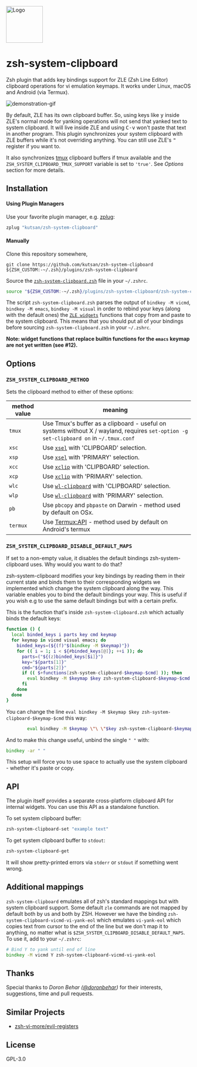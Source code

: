 <img width="100" src="https://github.com/kutsan/zsh-system-clipboard/raw/master/.github/assets/logo.png" alt="Logo" />

# zsh-system-clipboard

Zsh plugin that adds key bindings support for ZLE (Zsh Line Editor) clipboard operations for vi emulation keymaps. It works under Linux, macOS and Android (via Termux).

![demonstration-gif](https://i.imgur.com/LyL0GfQ.gif)

By default, ZLE has its own clipboard buffer. So, using keys like <kbd>y</kbd> inside ZLE's normal mode for yanking operations will not send that yanked text to system clipboard. It will live inside ZLE and using <kbd>C-v</kbd> won't paste that text in another program. This plugin synchronizes your system clipboard with ZLE buffers while it's not overriding anything. You can still use ZLE's <kbd>"</kbd> register if you want to.

It also synchronizes [tmux](https://github.com/tmux/tmux) clipboard buffers if tmux available and the `ZSH_SYSTEM_CLIPBOARD_TMUX_SUPPORT` variable is set to `'true'`. See _Options_ section for more details.

## Installation

#### Using Plugin Managers

Use your favorite plugin manager, e.g. [zplug](https://github.com/zplug/zplug):

```sh
zplug "kutsan/zsh-system-clipboard"
```

#### Manually

Clone this repository somewhere,

```
git clone https://github.com/kutsan/zsh-system-clipboard ${ZSH_CUSTOM:-~/.zsh}/plugins/zsh-system-clipboard

```

Source the [`zsh-system-clipboard.zsh`](https://github.com/kutsan/zsh-system-clipboard/blob/master/zsh-system-clipboard.zsh) file in your `~/.zshrc`.

```sh
source "${ZSH_CUSTOM:-~/.zsh}/plugins/zsh-system-clipboard/zsh-system-clipboard.zsh"
```

The script `zsh-system-clipboard.zsh` parses the output of `bindkey -M vicmd`, `bindkey -M emacs`, `bindkey -M visual` in order to rebind your keys (along with the default ones) the [`ZLE widgets`](http://zsh.sourceforge.net/Doc/Release/Zsh-Line-Editor.html#Zle-Widgets) functions that copy from and paste to the system clipboard. This means that you should put all of your bindings before sourcing `zsh-system-clipboard.zsh` in your `~/.zshrc`.

**Note: widget functions that replace builtin functions for the `emacs` keymap are not yet written (see #12).**

## Options

### `ZSH_SYSTEM_CLIPBOARD_METHOD`

Sets the clipboard method to either of these options:

| method value | meaning |
| ------------ | ------- |
| `tmux`       | Use Tmux's buffer as a clipboard - useful on systems without X / wayland, requires `set-option -g set-clipboard on` in `~/.tmux.conf` |
| `xsc`        | Use [`xsel`](https://github.com/kfish/xsel) with 'CLIPBOARD' selection. |
| `xsp`        | Use [`xsel`](https://github.com/kfish/xsel) with 'PRIMARY' selection. |
| `xcc`        | Use [`xclip`](https://github.com/astrand/xclip) with 'CLIPBOARD' selection. |
| `xcp`        | Use [`xclip`](https://github.com/astrand/xclip) with 'PRIMARY' selection. |
| `wlc`        | Use [`wl-clipboard`](https://github.com/bugaevc/wl-clipboard) with 'CLIPBOARD' selection. |
| `wlp`        | Use [`wl-clipboard`](https://github.com/bugaevc/wl-clipboard) with 'PRIMARY' selection. |
| `pb`         | Use `pbcopy` and `pbpaste` on Darwin - method used by default on OSx. |
| `termux`     | Use [Termux:API](https://wiki.termux.com/wiki/Termux:API) - method used by default on Android's termux |

### `ZSH_SYSTEM_CLIPBOARD_DISABLE_DEFAULT_MAPS`

If set to a non-empty value, it disables the default bindings zsh-system-clipboard uses. Why would you want to do that?

zsh-system-clipboard modifies your key bindings by reading them in their current state and binds them to their corresponding widgets we implemented which change the system clipboard along the way. This variable enables you to bind the default bindings your way. This is useful if you wish e.g to use the same default bindings but with a certain prefix.

This is the function that's inside `zsh-system-clipboard.zsh` which actually binds the default keys:

```zsh
function () {
  local binded_keys i parts key cmd keymap
  for keymap in vicmd visual emacs; do
    binded_keys=(${(f)"$(bindkey -M $keymap)"})
    for (( i = 1; i < ${#binded_keys[@]}; ++i )); do
      parts=("${(z)binded_keys[$i]}")
      key="${parts[1]}"
      cmd="${parts[2]}"
      if (( $+functions[zsh-system-clipboard-$keymap-$cmd] )); then
        eval bindkey -M $keymap $key zsh-system-clipboard-$keymap-$cmd
      fi
    done
  done
}
```

You can change the line `eval bindkey -M $keymap $key zsh-system-clipboard-$keymap-$cmd` this way:

```zsh
        eval bindkey -M $keymap \"\ \"$key zsh-system-clipboard-$keymap-$cmd
```

And to make this change useful, unbind the single `" "` with:

```zsh
bindkey -ar " "
```

This setup will force you to use <kbd>space</kbd> to actually use the system clipboard - whether it's paste or copy.

## API

The plugin itself provides a separate cross-platform clipboard API for internal widgets. You can use this API as a standalone function.

To set system clipboard buffer:

```sh
zsh-system-clipboard-set "example text"
```

To get system clipboard buffer to `stdout`:

```sh
zsh-system-clipboard-get
```

It will show pretty-printed errors via `stderr` or `stdout` if something went wrong.

## Additional mappings

`zsh-system-clipboard` emulates all of zsh's standard mappings but with system clipboard support. Some default `zle` commands are not mapped by default both by us and both by ZSH. However we have the binding `zsh-system-clipboard-vicmd-vi-yank-eol` which emulates `vi-yank-eol` which copies text from cursor to the end of the line but we don't map it to anything, no matter what is `$ZSH_SYSTEM_CLIPBOARD_DISABLE_DEFAULT_MAPS`. To use it, add to your `~/.zshrc`:

```zsh
# Bind Y to yank until end of line
bindkey -M vicmd Y zsh-system-clipboard-vicmd-vi-yank-eol
```

## Thanks

Special thanks to _Doron Behar ([@doronbehar](https://github.com/doronbehar))_ for their interests, suggestions, time and pull requests.

## Similar Projects

- [zsh-vi-more/evil-registers](https://github.com/zsh-vi-more/evil-registers)

## License

GPL-3.0
